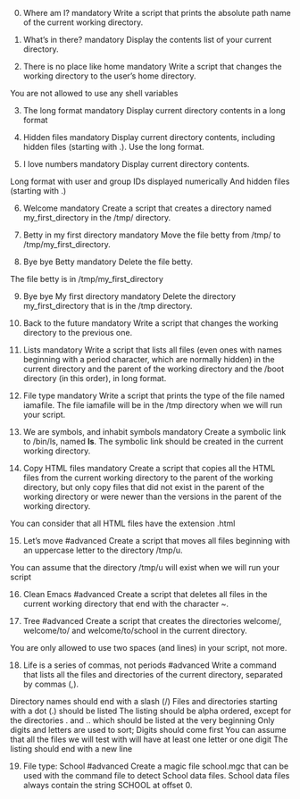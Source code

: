 0. Where am I?
mandatory
Write a script that prints the absolute path name of the current working directory.

1. What’s in there?
mandatory
Display the contents list of your current directory.

2. There is no place like home
mandatory
Write a script that changes the working directory to the user’s home directory.

You are not allowed to use any shell variables

3. The long format
mandatory
Display current directory contents in a long format

4. Hidden files
mandatory
Display current directory contents, including hidden files (starting with .). Use the long format.

5. I love numbers
mandatory
Display current directory contents.

Long format
with user and group IDs displayed numerically
And hidden files (starting with .)

6. Welcome
mandatory
Create a script that creates a directory named my_first_directory in the /tmp/ directory.

7. Betty in my first directory
mandatory
Move the file betty from /tmp/ to /tmp/my_first_directory.

8. Bye bye Betty
mandatory
Delete the file betty.

The file betty is in /tmp/my_first_directory

9. Bye bye My first directory
mandatory
Delete the directory my_first_directory that is in the /tmp directory.

10. Back to the future
mandatory
Write a script that changes the working directory to the previous one.

11. Lists
mandatory
Write a script that lists all files (even ones with names beginning with a period character, which are normally hidden) in the current directory and the parent of the working directory and the /boot directory (in this order), in long format.

12. File type
mandatory
Write a script that prints the type of the file named iamafile. The file iamafile will be in the /tmp directory when we will run your script.

13. We are symbols, and inhabit symbols
mandatory
Create a symbolic link to /bin/ls, named __ls__. The symbolic link should be created in the current working directory.

14. Copy HTML files
mandatory
Create a script that copies all the HTML files from the current working directory to the parent of the working directory, but only copy files that did not exist in the parent of the working directory or were newer than the versions in the parent of the working directory.

You can consider that all HTML files have the extension .html

15. Let’s move
#advanced
Create a script that moves all files beginning with an uppercase letter to the directory /tmp/u.

You can assume that the directory /tmp/u will exist when we will run your script

16. Clean Emacs
#advanced
Create a script that deletes all files in the current working directory that end with the character ~.

17. Tree
#advanced
Create a script that creates the directories welcome/, welcome/to/ and welcome/to/school in the current directory.

You are only allowed to use two spaces (and lines) in your script, not more.

18. Life is a series of commas, not periods
#advanced
Write a command that lists all the files and directories of the current directory, separated by commas (,).

Directory names should end with a slash (/)
Files and directories starting with a dot (.) should be listed
The listing should be alpha ordered, except for the directories . and .. which should be listed at the very beginning
Only digits and letters are used to sort; Digits should come first
You can assume that all the files we will test with will have at least one letter or one digit
The listing should end with a new line

19. File type: School
#advanced
Create a magic file school.mgc that can be used with the command file to detect School data files. School data files always contain the string SCHOOL at offset 0.
